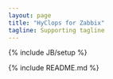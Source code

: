 ```yaml
---
layout: page
title: "HyClops for Zabbix"
tagline: Supporting tagline
---
```

{% include JB/setup %}

{% include README.md %}
